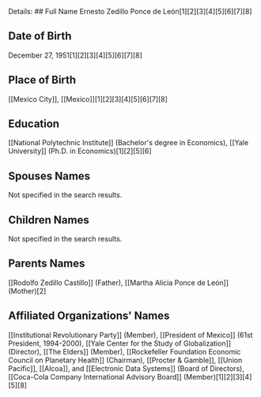 Details: ## Full Name
Ernesto Zedillo Ponce de León[1][2][3][4][5][6][7][8]

## Date of Birth
December 27, 1951[1][2][3][4][5][6][7][8]

## Place of Birth
[[Mexico City]], [[Mexico]][1][2][3][4][5][6][7][8]

## Education
[[National Polytechnic Institute]] (Bachelor's degree in Economics),
[[Yale University]] (Ph.D. in Economics)[1][2][5][6]

## Spouses Names
Not specified in the search results.

## Children Names
Not specified in the search results.

## Parents Names
[[Rodolfo Zedillo Castillo]] (Father),
[[Martha Alicia Ponce de León]] (Mother)[2]

## Affiliated Organizations' Names
[[Institutional Revolutionary Party]] (Member),
[[President of Mexico]] (61st President, 1994-2000),
[[Yale Center for the Study of Globalization]] (Director),
[[The Elders]] (Member),
[[Rockefeller Foundation Economic Council on Planetary Health]] (Chairman),
[[Procter & Gamble]], [[Union Pacific]], [[Alcoa]], and [[Electronic Data Systems]] (Board of Directors),
[[Coca-Cola Company International Advisory Board]] (Member)[1][2][3][4][5][8]

